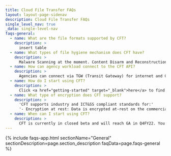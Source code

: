 ```yaml
---
title: Cloud File Transfer FAQs
layout: layout-page-sidenav
description: Cloud File Transfer FAQs
single_level_nav: true
_data: single-level-nav
faqs-general:
  - name: What are the file formats supported by CFT?
    description: >
      insert table
  - name: What types of file hygiene mechanism does CFT have?
    description: >
      Malware Scanning at the moment. Content Disarm and Reconstruction (CDR) is an upcoming feature.
  - name: How can agency workload connect to the CFT API?
    description: >
      Agencies can connect via TGW (Transit Gateway) for internet and GEN TGW for Intranet and non-VPC endpoints. 
  - name: How do I start using CFT?
    description: >
      Click <a href="getting-started" target="_blank">here</a> to find out more.
  - name: What type of encryption does CFT support?
    description: >
      'CFT supports industry and ICT&SS compliant standards for:'
	  '- Encryption at rest: Data is encrypted at-rest on the commercial cloud hosting environment with AWS S3 SSE-KMS (ICT&SS 8.3/S2).'
  - name: When can I start using CFT?
    description: >
      CFT is currently in closed beta and will reach GA in Q4FY22. You can register your interest as a pilot user <a href="https://form.gov.sg/#!/62280856ba91100012050933" target="_blank">here</a>.
---
```


{% include faqs-app.html sectionName="General" sectionDescription=page.section_description faqData=page.faqs-general %}

